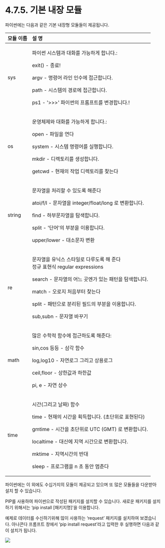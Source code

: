 # 4.7.5.      기본 내장 모듈

파이썬에는 다음과 같은 기본 내장형 모듈들이 제공됩니다.

<table>
  <thead>
    <tr>
      <th style="text-align:left">&#xBAA8;&#xB4C8; &#xC774;&#xB984;</th>
      <th style="text-align:left">&#xC124; &#xBA85;</th>
    </tr>
  </thead>
  <tbody>
    <tr>
      <td style="text-align:left">sys</td>
      <td style="text-align:left">
        <p>&#xD30C;&#xC774;&#xC36C; &#xC2DC;&#xC2A4;&#xD15C;&#xACFC; &#xB300;&#xD654;&#xB97C;
          &#xAC00;&#xB2A5;&#xD558;&#xAC8C; &#xD569;&#xB2C8;&#xB2E4;.:</p>
        <p>exit() - &#xC885;&#xB8CC;!</p>
        <p>argv - &#xBA85;&#xB839;&#xC5B4; &#xB77C;&#xC778; &#xC778;&#xC218;&#xC5D0;
          &#xC811;&#xADFC;&#xD569;&#xB2C8;&#xB2E4;.</p>
        <p>path - &#xC2DC;&#xC2A4;&#xD15C;&#xC758; &#xACBD;&#xB85C;&#xC5D0; &#xC811;&#xADFC;&#xD569;&#xB2C8;&#xB2E4;.</p>
        <p>ps1 - &apos;&gt;&gt;&gt;&apos; &#xD30C;&#xC774;&#xC36C;&#xC758; &#xD504;&#xB86C;&#xD504;&#xD2B8;&#xB97C;
          &#xBCC0;&#xACBD;&#xD569;&#xB2C8;&#xB2E4;.!</p>
      </td>
    </tr>
    <tr>
      <td style="text-align:left">os</td>
      <td style="text-align:left">
        <p>&#xC6B4;&#xC601;&#xCCB4;&#xC81C;&#xC640; &#xB300;&#xD654;&#xB97C; &#xAC00;&#xB2A5;&#xD558;&#xAC8C;
          &#xD569;&#xB2C8;&#xB2E4;.:</p>
        <p>open - &#xD30C;&#xC77C;&#xC744; &#xC5F0;&#xB2E4;</p>
        <p>system - &#xC2DC;&#xC2A4;&#xD15C; &#xBA85;&#xB839;&#xC5B4;&#xB97C; &#xC2E4;&#xD589;&#xD569;&#xB2C8;&#xB2E4;.</p>
        <p>mkdir - &#xB514;&#xB809;&#xD1A0;&#xB9AC;&#xB97C; &#xC0DD;&#xC131;&#xD569;&#xB2C8;&#xB2E4;.</p>
        <p>getcwd - &#xD604;&#xC7AC;&#xC758; &#xC791;&#xC5C5; &#xB514;&#xB809;&#xD1A0;&#xB9AC;&#xB97C;
          &#xCC3E;&#xB294;&#xB2E4;</p>
      </td>
    </tr>
    <tr>
      <td style="text-align:left">string</td>
      <td style="text-align:left">
        <p>&#xBB38;&#xC790;&#xC5F4;&#xC744; &#xCC98;&#xB9AC;&#xD560; &#xC218; &#xC788;&#xB3C4;&#xB85D;
          &#xD574;&#xC900;&#xB2E4;</p>
        <p>atoi/f/l - &#xBB38;&#xC790;&#xC5F4;&#xC744; integer/float/long &#xB85C;
          &#xBCC0;&#xD658;&#xD569;&#xB2C8;&#xB2E4;.</p>
        <p>find - &#xD558;&#xBD80;&#xBB38;&#xC790;&#xC5F4;&#xC744; &#xD0D0;&#xC0C9;&#xD569;&#xB2C8;&#xB2E4;.</p>
        <p>split - &apos;&#xB2E8;&#xC5B4;&apos;&#xC758; &#xBD80;&#xBD84;&#xC744;
          &#xC774;&#xC6A9;&#xD569;&#xB2C8;&#xB2E4;.</p>
        <p>upper/lower - &#xB300;&#xC18C;&#xBB38;&#xC790; &#xBCC0;&#xD658;</p>
      </td>
    </tr>
    <tr>
      <td style="text-align:left">re</td>
      <td style="text-align:left">
        <p>&#xBB38;&#xC790;&#xC5F4;&#xC744; &#xC720;&#xB2C9;&#xC2A4; &#xC2A4;&#xD0C0;&#xC77C;&#xB85C;
          &#xB2E4;&#xB8E8;&#xB3C4;&#xB85D; &#xD574; &#xC900;&#xB2E4;
          <br />&#xC815;&#xADDC; &#xD45C;&#xD604;&#xC2DD; regular expressions</p>
        <p>search - &#xBB38;&#xC790;&#xC5F4;&#xC758; &#xC5B4;&#xB290; &#xACF3;&#xC5D4;&#xAC00;
          &#xC788;&#xB294; &#xD328;&#xD134;&#xC744; &#xD0D0;&#xC0C9;&#xD569;&#xB2C8;&#xB2E4;.</p>
        <p>match - &#xC624;&#xB85C;&#xC9C0; &#xCC98;&#xC74C;&#xBD80;&#xD130; &#xCC3E;&#xB294;&#xB2E4;</p>
        <p>split - &#xD328;&#xD134;&#xC73C;&#xB85C; &#xBD84;&#xB9AC;&#xB41C; &#xD544;&#xB4DC;&#xC758;
          &#xBD80;&#xBD84;&#xC744; &#xC774;&#xC6A9;&#xD569;&#xB2C8;&#xB2E4;.</p>
        <p>sub,subn - &#xBB38;&#xC790;&#xC5F4; &#xBC14;&#xAFB8;&#xAE30;</p>
      </td>
    </tr>
    <tr>
      <td style="text-align:left">math</td>
      <td style="text-align:left">
        <p>&#xB9CE;&#xC740; &#xC218;&#xD559;&#xC801; &#xD568;&#xC218;&#xC5D0; &#xC811;&#xADFC;&#xD558;&#xB3C4;&#xB85D;
          &#xD574;&#xC900;&#xB2E4;:</p>
        <p>sin,cos &#xB4F1;&#xB4F1; - &#xC0BC;&#xAC01; &#xD568;&#xC218;</p>
        <p>log,log10 - &#xC790;&#xC5F0;&#xB85C;&#xADF8; &#xADF8;&#xB9AC;&#xACE0;
          &#xC0C1;&#xC6A9;&#xB85C;&#xADF8;</p>
        <p>ceil,floor - &#xC0C1;&#xD55C;&#xAC12;&#xACFC; &#xD558;&#xD55C;&#xAC12;</p>
        <p>pi, e - &#xC790;&#xC5F0; &#xC0C1;&#xC218;</p>
      </td>
    </tr>
    <tr>
      <td style="text-align:left">time</td>
      <td style="text-align:left">
        <p>&#xC2DC;&#xAC04;(&#xADF8;&#xB9AC;&#xACE0; &#xB0A0;&#xC9DC;) &#xD568;&#xC218;</p>
        <p>time - &#xD604;&#xC7AC;&#xC758; &#xC2DC;&#xAC04;&#xC744; &#xD68D;&#xB4DD;&#xD569;&#xB2C8;&#xB2E4;.
          (&#xCD08;&#xB2E8;&#xC704;&#xB85C; &#xD45C;&#xD604;&#xB41C;&#xB2E4;)</p>
        <p>gmtime - &#xC2DC;&#xAC04;&#xC744; &#xCD08;&#xB2E8;&#xC704;&#xB85C; UTC
          (GMT) &#xB85C; &#xBCC0;&#xD658;&#xD569;&#xB2C8;&#xB2E4;.</p>
        <p>localtime - &#xB300;&#xC2E0;&#xC5D0; &#xC9C0;&#xC5ED; &#xC2DC;&#xAC04;&#xC73C;&#xB85C;
          &#xBCC0;&#xD658;&#xD569;&#xB2C8;&#xB2E4;.</p>
        <p>mktime - &#xC9C0;&#xC5ED;&#xC2DC;&#xAC04;&#xC758; &#xBC18;&#xB300;</p>
        <p>sleep - &#xD504;&#xB85C;&#xADF8;&#xB7A8;&#xC744; n &#xCD08; &#xB3D9;&#xC548;
          &#xBA48;&#xCD98;&#xB2E4;</p>
      </td>
    </tr>
  </tbody>
</table>

파이썬에는 이 외에도 수십가지의 모듈이 제공되고 있으며 또 많은 모듈들을 다운받아 설치 할 수 있습니다.

PIP를 사용하여 파이썬으로 작성된 패키지를 설치할 수 있습니다. 새로운 패키지를 설치하기 위해서는 ‘pip install \[패키지명\]’을 이용합니다. 

예제로 데이터를 수신하기위해 많이 사용하는 ‘request’ 패키지를 설치하여 보겠습니다. 아나콘다 프롬프트 창에서 ‘pip install request’라고 입력한 후 실행하면 다음과 같이 설치가 됩니다. 

![](../../.gitbook/assets/3750.png)

